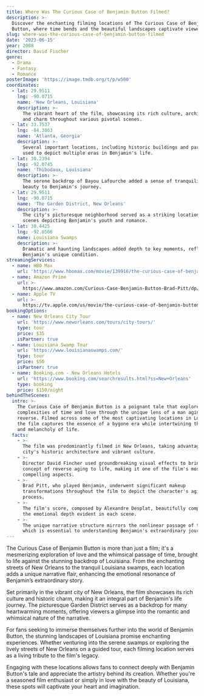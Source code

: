 ```yaml
---
title: Where Was The Curious Case of Benjamin Button Filmed?
description: >-
  Discover the enchanting filming locations of The Curious Case of Benjamin
  Button, where time bends and the beautiful landscapes captivate viewers.
slug: where-was-the-curious-case-of-benjamin-button-filmed
date: '2023-06-15'
year: 2008
director: David Fincher
genre:
  - Drama
  - Fantasy
  - Romance
posterImage: 'https://image.tmdb.org/t/p/w500'
coordinates:
  - lat: 29.9511
    lng: -90.0715
    name: 'New Orleans, Louisiana'
    description: >-
      The vibrant heart of the film, showcasing its rich culture, architecture,
      and charm throughout various pivotal scenes.
  - lat: 33.7537
    lng: -84.3863
    name: 'Atlanta, Georgia'
    description: >-
      Several important locations, including historic buildings and parks, were
      used to depict multiple eras in Benjamin's life.
  - lat: 30.2394
    lng: -92.0745
    name: 'Thibodaux, Louisiana'
    description: >-
      The serene backdrop of Bayou Lafourche added a sense of tranquility and
      beauty to Benjamin's journey.
  - lat: 29.9511
    lng: -90.0715
    name: 'The Garden District, New Orleans'
    description: >-
      The city's picturesque neighborhood served as a striking location for
      scenes depicting Benjamin's youth and romance.
  - lat: 30.4425
    lng: -92.0566
    name: Louisiana Swamps
    description: >-
      Dramatic and haunting landscapes added depth to key moments, reflecting
      Benjamin's unique condition.
streamingServices:
  - name: HBO Max
    url: 'https://www.hbomax.com/movie/139916/the-curious-case-of-benjamin-button'
  - name: Amazon Prime
    url: >-
      https://www.amazon.com/Curious-Case-Benjamin-Button-Brad-Pitt/dp/B001Q0D98G
  - name: Apple TV
    url: >-
      https://tv.apple.com/us/movie/the-curious-case-of-benjamin-button/umc.cmc.6kmubi3ty1gj4fntghdo1pjir
bookingOptions:
  - name: New Orleans City Tour
    url: 'https://www.neworleans.com/tours/city-tours/'
    type: tour
    price: $35
    isPartner: true
  - name: Louisiana Swamp Tour
    url: 'https://www.louisianaswamps.com/'
    type: tour
    price: $50
    isPartner: true
  - name: Booking.com - New Orleans Hotels
    url: 'https://www.booking.com/searchresults.html?ss=New+Orleans'
    type: booking
    price: $150/night
behindTheScenes:
  intro: >-
    The Curious Case of Benjamin Button is a poignant tale that explores the
    complexities of time and love through the unique lens of a man aging in
    reverse. Filmed across some of the most captivating locations in Louisiana,
    the film captures the essence of a bygone era while intertwining the magic
    and melancholy of life.
  facts:
    - >-
      The film was predominantly filmed in New Orleans, taking advantage of the
      city's historic architecture and vibrant culture.
    - >-
      Director David Fincher used groundbreaking visual effects to bring the
      concept of reverse aging to life, making it one of the film's most
      compelling aspects.
    - >-
      Brad Pitt, who played Benjamin, underwent significant makeup
      transformations throughout the film to depict the character's aging
      process.
    - >-
      The film's score, composed by Alexandre Desplat, beautifully complements
      the emotional depth evident in each scene.
    - >-
      The unique narrative structure mirrors the nonlinear passage of time,
      which is essential to understanding Benjamin's extraordinary journey.
---
```


<BenjaminButtonGuide />

The Curious Case of Benjamin Button is more than just a film; it's a mesmerizing exploration of love and the whimsical passage of time, brought to life against the stunning backdrop of Louisiana. From the enchanting streets of New Orleans to the tranquil Louisiana swamps, each location adds a unique narrative flair, enhancing the emotional resonance of Benjamin’s extraordinary story.

Set primarily in the vibrant city of New Orleans, the film showcases its rich culture and historic charm, making it an integral part of Benjamin's life journey. The picturesque Garden District serves as a backdrop for many heartwarming moments, offering viewers a glimpse into the romantic and whimsical nature of the narrative.

For fans seeking to immerse themselves further into the world of Benjamin Button, the stunning landscapes of Louisiana promise enchanting experiences. Whether venturing into the serene swamps or exploring the lively streets of New Orleans on a guided tour, each filming location serves as a living tribute to the film's legacy.

Engaging with these locations allows fans to connect deeply with Benjamin Button's tale and appreciate the artistry behind its creation. Whether you're a seasoned film enthusiast or simply in love with the beauty of Louisiana, these spots will captivate your heart and imagination.
